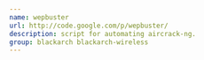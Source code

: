 ```yaml
---
name: wepbuster
url: http://code.google.com/p/wepbuster/
description: script for automating aircrack-ng.
group: blackarch blackarch-wireless
---
```


